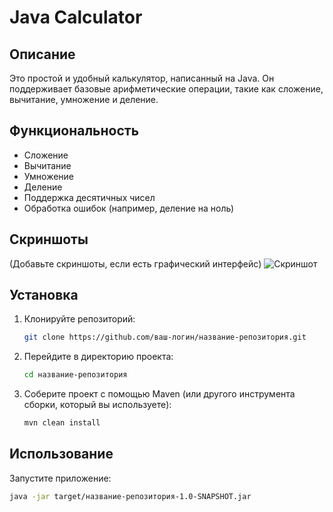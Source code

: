 # Java Calculator

## Описание
Это простой и удобный калькулятор, написанный на Java. Он поддерживает базовые арифметические операции, такие как сложение, вычитание, умножение и деление.

## Функциональность
- Сложение
- Вычитание
- Умножение
- Деление
- Поддержка десятичных чисел
- Обработка ошибок (например, деление на ноль)

## Скриншоты
(Добавьте скриншоты, если есть графический интерфейс)
![Скриншот](ссылка-на-скриншот)

## Установка

1. Клонируйте репозиторий:
    ```sh
    git clone https://github.com/ваш-логин/название-репозитория.git
    ```
2. Перейдите в директорию проекта:
    ```sh
    cd название-репозитория
    ```
3. Соберите проект с помощью Maven (или другого инструмента сборки, который вы используете):
    ```sh
    mvn clean install
    ```

## Использование

Запустите приложение:
```sh
java -jar target/название-репозитория-1.0-SNAPSHOT.jar

